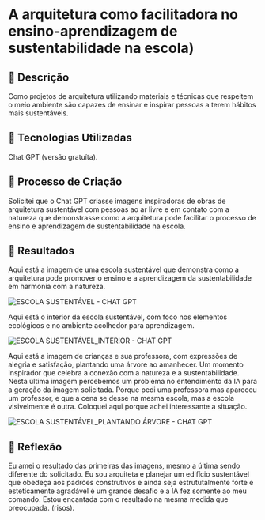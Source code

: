 # A arquitetura como facilitadora no ensino-aprendizagem de sustentabilidade na escola)

## 📒 Descrição
Como projetos de arquitetura utilizando materiais e técnicas que respeitem o meio ambiente são capazes de ensinar e inspirar pessoas a terem hábitos mais sustentáveis.

## 🤖 Tecnologias Utilizadas
Chat GPT (versão gratuíta).

## 🧐 Processo de Criação
Solicitei que o Chat GPT criasse imagens inspiradoras de obras de arquitetura sustentável com pessoas ao ar livre e em contato com a natureza que demonstrasse como a arquitetura pode facilitar o processo de ensino e aprendizagem de sustentabilidade na escola. 

## 🚀 Resultados
Aqui está a imagem de uma escola sustentável que demonstra como a arquitetura pode promover o ensino e a aprendizagem da sustentabilidade em harmonia com a natureza. 

![ESCOLA SUSTENTÁVEL - CHAT GPT](https://github.com/user-attachments/assets/5f186192-39d3-4e7e-ad3a-31b8bcaced14)

Aqui está o interior da escola sustentável, com foco nos elementos ecológicos e no ambiente acolhedor para aprendizagem.

![ESCOLA SUSTENTÁVEL_INTERIOR - CHAT GPT](https://github.com/user-attachments/assets/8d42fd52-9330-4824-aa80-b40b8c99703d)

Aqui está a imagem de crianças e sua professora, com expressões de alegria e satisfação, plantando uma árvore ao amanhecer. Um momento inspirador que celebra a conexão com a natureza e a sustentabilidade.
Nesta última imagem percebemos um problema no entendimento da IA para a geração da imagem solicitada. Porque pedi uma professora mas apareceu um professor, e que a cena se desse na mesma escola, mas a escola visivelmente é outra. Coloquei aqui porque achei interessante a situação. 

![ESCOLA SUSTENTÁVEL_PLANTANDO ÁRVORE - CHAT GPT](https://github.com/user-attachments/assets/c41335e5-7b4c-43c3-93bd-b735e64b6223)

## 💭 Reflexão
Eu amei o resultado das primeiras das imagens, mesmo a última sendo diferente do solicitado. Eu sou arquiteta e planejar um edifício sustentável que obedeça aos padrões construtivos e ainda seja estrututalmente forte e esteticamente agradável é um grande desafio e a IA fez somente ao meu comando. Estou encantada com o resultado na mesma medida que preocupada. (risos).
